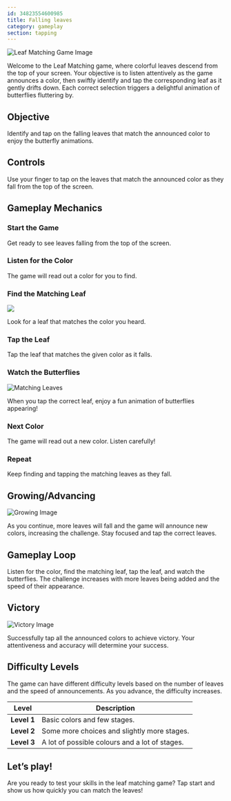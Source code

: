 ```yaml
---
id: 34823554600985
title: Falling leaves
category: gameplay
section: tapping
---
```

![Leaf Matching Game Image](https://help.studycat.com/hc/article_attachments/34975872015385)

Welcome to the Leaf Matching game, where colorful leaves descend from the top of your screen. Your objective is to listen attentively as the game announces a color, then swiftly identify and tap the corresponding leaf as it gently drifts down. Each correct selection triggers a delightful animation of butterflies fluttering by.

Objective
---------

Identify and tap on the falling leaves that match the announced color to enjoy the butterfly animations.

Controls
--------

Use your finger to tap on the leaves that match the announced color as they fall from the top of the screen.

Gameplay Mechanics
------------------

### Start the Game

Get ready to see leaves falling from the top of the screen.

### Listen for the Color

The game will read out a color for you to find.

### Find the Matching Leaf

![](https://help.studycat.com/hc/article_attachments/34823542330905)

Look for a leaf that matches the color you heard.

### Tap the Leaf

Tap the leaf that matches the given color as it falls.

### Watch the Butterflies

![Matching Leaves](https://help.studycat.com/hc/article_attachments/34975872017177)

When you tap the correct leaf, enjoy a fun animation of butterflies appearing!

### Next Color

The game will read out a new color. Listen carefully!

### Repeat

Keep finding and tapping the matching leaves as they fall.

Growing/Advancing
-----------------

![Growing Image](https://help.studycat.com/hc/article_attachments/34918104076185)

As you continue, more leaves will fall and the game will announce new colors, increasing the challenge. Stay focused and tap the correct leaves.

Gameplay Loop
-------------

Listen for the color, find the matching leaf, tap the leaf, and watch the butterflies. The challenge increases with more leaves being added and the speed of their appearance.

Victory
-------

![Victory Image](https://help.studycat.com/hc/article_attachments/34918075320217)

Successfully tap all the announced colors to achieve victory. Your attentiveness and accuracy will determine your success.

Difficulty Levels
-----------------

The game can have different difficulty levels based on the number of leaves and the speed of announcements. As you advance, the difficulty increases.

| Level | Description |
| --- | --- |
| **Level&nbsp;1** | Basic colors and few stages. |
| **Level&nbsp;2** | Some more choices and slightly more stages. |
| **Level&nbsp;3** | A lot of possible colours and a lot of stages. |

Let’s play!
-----------

Are you ready to test your skills in the leaf matching game? Tap start and show us how quickly you can match the leaves!